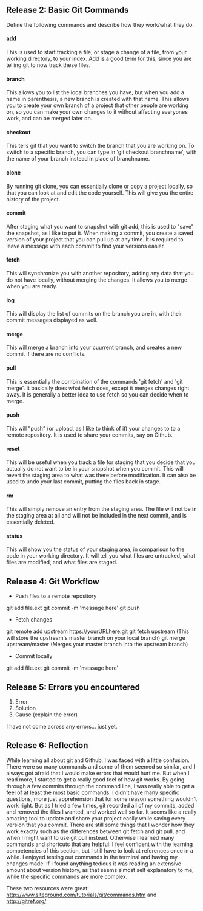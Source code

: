 ## Release 2: Basic Git Commands
Define the following commands and describe how they work/what they do.  


#### add
This is used to start tracking a file, or stage a change of a file, from your working directory, to your index. Add is a good term for this, since you are telling git to now track these files.

#### branch
This allows you to list the local branches you have, but when you add a name in parenthesis, a new branch is created with that name. This allows you to create your own branch of a project that  other people are working on, so you can make your own changes to it without affecting everyones work, and can be merged later on.

#### checkout
This tells git that you want to switch the branch that you are working on. To switch to a specific branch, you can type in 'git checkout branchname', with the name of your branch instead in place of branchname.

#### clone
By running git clone, you can essentially clone or copy a project locally, so that you can look at and edit the code yourself. This will give you the entire history of the project.

#### commit
After staging what you want to snapshot with git add, this is used to "save" the snapshot, as I like to put it. When making a commit, you create a saved version of your project that you can pull up at any time. It is required to leave a message with each commit to find your versions easier.

#### fetch
This will synchronize you with another repository, adding any data that you do not have locally, without merging the changes. It allows you to merge when you are ready.

#### log
This will display the list of commits on the branch you are in, with their commit messages displayed as well.

#### merge
This will merge a branch into your cuurrent branch, and creates a new commit if there are no conflicts.

#### pull
This is essentially the combination of the commands 'git fetch' and 'git merge'. It basically does what fetch does, except it merges changes right away. It is generally a better idea to use fetch so you can decide when to merge.

#### push
This will "push" (or upload, as I like to think of it) your changes to to a remote repository. It is used to share your commits, say on Github.

#### reset
This will be useful when you track a file for staging that you decide that you actually do not want to be in your snapshot when you commit. This will revert the staging area to what was there before modification. It can also be used to undo your last commit, putting the files back in stage.

#### rm
This will simply remove an entry from the staging area. The file will not be in the staging area at all and will not be included in the next commit, and is essentially deleted.

#### status
This will show you the status of your staging area, in comparison to the code in your working directory. It will tell you what files are untracked, what files are modified, and what files are staged.


## Release 4: Git Workflow

- Push files to a remote repository

git add file.ext
git commit -m 'message here'
git push

- Fetch changes

git remote add upstream https://yourURLhere.git
git fetch upstream
(This will store the upstream's master branch on your local branch)
git merge upstream/master
(Merges your master branch into the upstream branch)


- Commit locally

git add file.ext
git commit -m 'message here'


## Release 5: Errors you encountered
1. Error
2. Solution
3. Cause (explain the error)

I have not come across any errors... just yet.

## Release 6: Reflection

While learning all about git and Github, I was faced with a little confusion. There were so many commands and some of them seemed so similar, and I always got afraid that I would make errors that would hurt me. But when I read more, I started to get a really good feel of how git works. By going through a few commits through the command line, I was really able to get a feel of at least the most basic commands. I didn't have many specific questions, more just apprehension that for some reason something wouldn't work right. But as I tried a few times, git recorded all of my commits, added and removed the files I wanted, and worked well so far. It seems like a really amazing tool to update and share your project easily while saving every version that you commit. There are still some things that I wonder how they work exactly such as the differences between git fetch and git pull, and when I might want to use git pull instead. Otherwise I learned many commands and shortcuts that are helpful. I feel confident with the learning competencies of this section, but I still have to look at references once in a while. I enjoyed testing out commands in the terminal and having my changes made. If I found anything tedious it was reading an extensive amount about version history, as that seems almost self explanatory to me, while the specific commands are more complex.  

These two resources were great: http://www.siteground.com/tutorials/git/commands.htm and http://gitref.org/


